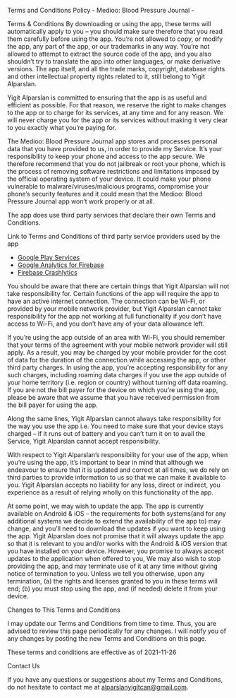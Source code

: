 Terms and Conditions Policy - Medioo: Blood Pressure Journal -

<p>
    Terms & Conditions
By downloading or using the app, these terms will automatically apply to you – you should make sure therefore that you read them carefully before using the app. You’re not allowed to copy, or modify the app, any part of the app, or our trademarks in any way. You’re not allowed to attempt to extract the source code of the app, and you also shouldn’t try to translate the app into other languages, or make derivative versions. The app itself, and all the trade marks, copyright, database rights and other intellectual property rights related to it, still belong to Yigit Alparslan.

Yigit Alparslan is committed to ensuring that the app is as useful and efficient as possible. For that reason, we reserve the right to make changes to the app or to charge for its services, at any time and for any reason. We will never charge you for the app or its services without making it very clear to you exactly what you’re paying for.

The Medioo: Blood Pressure Journal app stores and processes personal data that you have provided to us, in order to provide my Service. It’s your responsibility to keep your phone and access to the app secure. We therefore recommend that you do not jailbreak or root your phone, which is the process of removing software restrictions and limitations imposed by the official operating system of your device. It could make your phone vulnerable to malware/viruses/malicious programs, compromise your phone’s security features and it could mean that the Medioo: Blood Pressure Journal app won’t work properly or at all.

The app does use third party services that declare their own Terms and Conditions.

Link to Terms and Conditions of third party service providers used by the app

<ul>
<li><a href="https://www.google.com/policies/privacy/" rel="nofollow" target="_blank">Google Play Services</a></li>
<li><a href="https://firebase.google.com/policies/analytics" rel="nofollow" target="_blank">Google Analytics for Firebase</a></li>
<li><a href="https://firebase.google.com/support/privacy/" rel="nofollow" target="_blank">Firebase Crashlytics</a></li></ul>

You should be aware that there are certain things that Yigit Alparslan will not take responsibility for. Certain functions of the app will require the app to have an active internet connection. The connection can be Wi-Fi, or provided by your mobile network provider, but Yigit Alparslan cannot take responsibility for the app not working at full functionality if you don’t have access to Wi-Fi, and you don’t have any of your data allowance left.

If you’re using the app outside of an area with Wi-Fi, you should remember that your terms of the agreement with your mobile network provider will still apply. As a result, you may be charged by your mobile provider for the cost of data for the duration of the connection while accessing the app, or other third party charges. In using the app, you’re accepting responsibility for any such charges, including roaming data charges if you use the app outside of your home territory (i.e. region or country) without turning off data roaming. If you are not the bill payer for the device on which you’re using the app, please be aware that we assume that you have received permission from the bill payer for using the app.

Along the same lines, Yigit Alparslan cannot always take responsibility for the way you use the app i.e. You need to make sure that your device stays charged – if it runs out of battery and you can’t turn it on to avail the Service, Yigit Alparslan cannot accept responsibility.

With respect to Yigit Alparslan’s responsibility for your use of the app, when you’re using the app, it’s important to bear in mind that although we endeavour to ensure that it is updated and correct at all times, we do rely on third parties to provide information to us so that we can make it available to you. Yigit Alparslan accepts no liability for any loss, direct or indirect, you experience as a result of relying wholly on this functionality of the app.

At some point, we may wish to update the app. The app is currently available on Android & iOS – the requirements for both systems(and for any additional systems we decide to extend the availability of the app to) may change, and you’ll need to download the updates if you want to keep using the app. Yigit Alparslan does not promise that it will always update the app so that it is relevant to you and/or works with the Android & iOS version that you have installed on your device. However, you promise to always accept updates to the application when offered to you, We may also wish to stop providing the app, and may terminate use of it at any time without giving notice of termination to you. Unless we tell you otherwise, upon any termination, (a) the rights and licenses granted to you in these terms will end; (b) you must stop using the app, and (if needed) delete it from your device.

Changes to This Terms and Conditions

I may update our Terms and Conditions from time to time. Thus, you are advised to review this page periodically for any changes. I will notify you of any changes by posting the new Terms and Conditions on this page.

These terms and conditions are effective as of 2021-11-26

Contact Us

If you have any questions or suggestions about my Terms and Conditions, do not hesitate to contact me at alparslanyigitcan@gmail.com.
